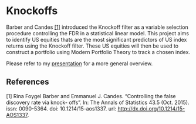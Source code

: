# Knockoffs

Barber and Candes [[1]](#1) introduced the Knockoff filter  as a variable selection procedure controlling the FDR in a statistical linear model. This project aims to identify US equities thats are the most significant predictors of US index returns using the Knockoff filter. These US equities will then be used to construct a portfolio using Modern Portfolio Theory to track a chosen index.

Please refer to my [presentation](myLib/README.md) for a more general overview.

## References
<a id="1">[1]</a> 
Rina Foygel Barber and Emmanuel J. Candes. 
“Controlling the false discovery rate via knock-
offs”. 
In: The Annals of Statistics 43.5 (Oct. 2015). 
issn: 0090-5364. 
doi: 10.1214/15-aos1337. 
url: http://dx.doi.org/10.1214/15-AOS1337.
